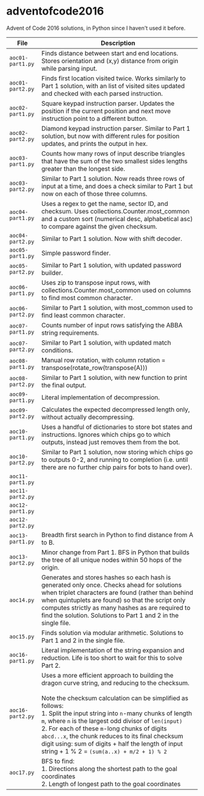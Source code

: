 # adventofcode2016
Advent of Code 2016 solutions, in Python since I haven't used it before.

| File | Description |
| --- | --- |
| `aoc01-part1.py` | Finds distance between start and end locations. Stores orientation and (x,y) distance from origin while parsing input. |
| `aoc01-part2.py` | Finds first location visited twice. Works similarly to Part 1 solution, with an list of visited sites updated and checked with each parsed instruction. |
| `aoc02-part1.py` | Square keypad instruction parser. Updates the position if the current position and next move instruction point to a different button. |
| `aoc02-part2.py` | Diamond keypad instruction parser. Similar to Part 1 solution, but now with different rules for position updates, and prints the output in hex. |
| `aoc03-part1.py` | Counts how many rows of input describe triangles that have the sum of the two smallest sides lengths greater than the longest side. |
| `aoc03-part2.py` | Similar to Part 1 solution. Now reads three rows of input at a time, and does a check similar to Part 1 but now on each of those three columns. |
| `aoc04-part1.py`  | Uses a regex to get the name, sector ID, and checksum. Uses collections.Counter.most_common and a custom sort (numerical desc, alphabetical asc) to compare against the given checksum. |
| `aoc04-part2.py`  | Similar to Part 1 solution. Now with shift decoder. |
| `aoc05-part1.py`  | Simple password finder. |
| `aoc05-part2.py`  | Similar to Part 1 solution, with updated password builder. |
| `aoc06-part1.py`  | Uses zip to transpose input rows, with collections.Counter.most_common used on columns to find most common character. |
| `aoc06-part2.py`  | Similar to Part 1 solution, with most_common used to find least common character. |
| `aoc07-part1.py`  | Counts number of input rows satisfying the ABBA string requirements. |
| `aoc07-part2.py`  | Similar to Part 1 solution, with updated match conditions. |
| `aoc08-part1.py`  | Manual row rotation, with column rotation = transpose(rotate_row(transpose(A))) |
| `aoc08-part2.py`  | Similar to Part 1 solution, with new function to print the final output. |
| `aoc09-part1.py`  | Literal implementation of decompression. |
| `aoc09-part2.py`  | Calculates the expected decompressed length only, without actually decompressing. |
| `aoc10-part1.py`  | Uses a handful of dictionaries to store bot states and instructions. Ignores which chips go to which outputs, instead just removes them from the bot. |
| `aoc10-part2.py`  | Similar to Part 1 solution, now storing which chips go to outputs 0-2, and running to completion (i.e. until there are no further chip pairs for bots to hand over). |
| `aoc11-part1.py` |  |
| `aoc11-part2.py` |  |
| `aoc12-part1.py` |  |
| `aoc12-part2.py` |  |
| `aoc13-part1.py` | Breadth first search in Python to find distance from A to B. |
| `aoc13-part2.py` | Minor change from Part 1. BFS in Python that builds the tree of all unique nodes within 50 hops of the origin. |
| `aoc14.py` | Generates and stores hashes so each hash is generated only once. Checks ahead for solutions when triplet characters are found (rather than behind when quintuplets are found) so that the script only computes strictly as many hashes as are required to find the solution. Solutions to Part 1 and 2 in the single file. |
| `aoc15.py` | Finds solution via modular arithmetic. Solutions to Part 1 and 2 in the single file. |
| `aoc16-part1.py` | Literal implementation of the string expansion and reduction. Life is too short to wait for this to solve Part 2. |
| `aoc16-part2.py` | Uses a more efficient approach to building the dragon curve string, and reducing to the checksum. <br/><br/>Note the checksum calculation can be simplified as follows: <br/>1. Split the input string into `n`-many chunks of length `m`, where `n` is the largest odd divisor of `len(input)`<br/>2. For each of these `m`-long chunks of digits `abcd...x`, the chunk reduces to its final checksum digit using: sum of digits + half the length of input string + 1 % 2 = `(sum(a..x) + m/2 + 1) % 2` |
| `aoc17.py` | BFS to find: <br/>1. Directions along the shortest path to the goal coordinates<br/>2. Length of longest path to the goal coordinates |
